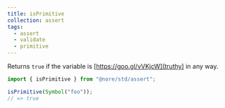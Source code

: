 ```yaml
---
title: isPrimitive
collection: assert
tags:
  - assert
  - validate
  - primitive
---
```


Returns `true` if the variable is [https://goo.gl/vVKjcW](truthy) in any way.

```js
import { isPrimitive } from "@nore/std/assert";

isPrimitive(Symbol("foo"));
// => true
```
